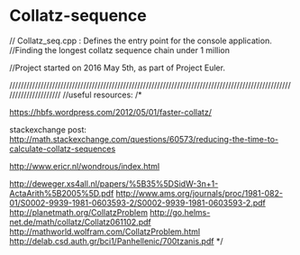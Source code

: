 # Collatz-sequence
// Collatz_seq.cpp : Defines the entry point for the console application.
//Finding the longest collatz sequence chain under 1 million

//Project started on 2016 May 5th, as part of Project Euler.


/////////////////////////////////////////////////////////////////////////////////////////////////////////////////////
//useful resources:
/*

https://hbfs.wordpress.com/2012/05/01/faster-collatz/

stackexchange post:
http://math.stackexchange.com/questions/60573/reducing-the-time-to-calculate-collatz-sequences

http://www.ericr.nl/wondrous/index.html

http://deweger.xs4all.nl/papers/%5B35%5DSidW-3n+1-ActaArith%5B2005%5D.pdf
http://www.ams.org/journals/proc/1981-082-01/S0002-9939-1981-0603593-2/S0002-9939-1981-0603593-2.pdf
http://planetmath.org/CollatzProblem
http://go.helms-net.de/math/collatz/Collatz061102.pdf
http://mathworld.wolfram.com/CollatzProblem.html
http://delab.csd.auth.gr/bci1/Panhellenic/700tzanis.pdf
*/
